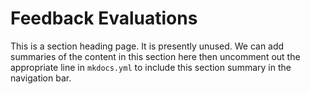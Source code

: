 # Feedback Evaluations

This is a section heading page. It is presently unused. We can add summaries of
the content in this section here then uncomment out the appropriate line in
`mkdocs.yml` to include this section summary in the navigation bar.
